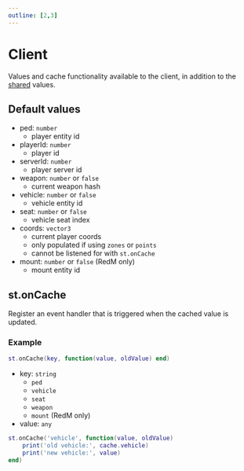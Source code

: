 ```yaml
---
outline: [2,3]
---
```


# Client

Values and cache functionality available to the client, in addition to the [shared](shared) values.

## Default values

- ped: `number`
  - player entity id
- playerId: `number`
  - player id
- serverId: `number`
  - player server id
- weapon: `number` or `false`
  - current weapon hash
- vehicle: `number` or `false`
  - vehicle entity id
- seat: `number` or `false`
  - vehicle seat index
- coords: `vector3`
  - current player coords
  - only populated if using `zones` or `points`
  - cannot be listened for with `st.onCache`
- mount: `number` or `false` (RedM only)
  - mount entity id

## st.onCache

Register an event handler that is triggered when the cached value is updated.

### Example
```lua
st.onCache(key, function(value, oldValue) end)
```

- key: `string`
    - `ped`
    - `vehicle`
    - `seat`
    - `weapon`
    - `mount` (RedM only)
- value: `any`

```lua
st.onCache('vehicle', function(value, oldValue)
    print('old vehicle:', cache.vehicle)
    print('new vehicle:', value)
end)
```

